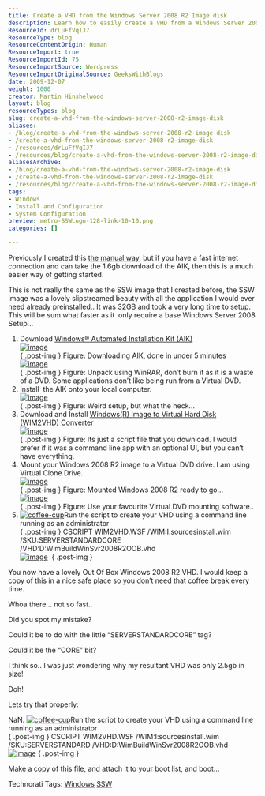 ```yaml
---
title: Create a VHD from the Windows Server 2008 R2 Image disk
description: Learn how to easily create a VHD from a Windows Server 2008 R2 image disk with step-by-step instructions and essential tools. Simplify your setup today!
ResourceId: drLuFfVqIJ7
ResourceType: blog
ResourceContentOrigin: Human
ResourceImport: true
ResourceImportId: 75
ResourceImportSource: Wordpress
ResourceImportOriginalSource: GeeksWithBlogs
date: 2009-12-07
weight: 1000
creator: Martin Hinshelwood
layout: blog
resourceTypes: blog
slug: create-a-vhd-from-the-windows-server-2008-r2-image-disk
aliases:
- /blog/create-a-vhd-from-the-windows-server-2008-r2-image-disk
- /create-a-vhd-from-the-windows-server-2008-r2-image-disk
- /resources/drLuFfVqIJ7
- /resources/blog/create-a-vhd-from-the-windows-server-2008-r2-image-disk
aliasesArchive:
- /blog/create-a-vhd-from-the-windows-server-2008-r2-image-disk
- /create-a-vhd-from-the-windows-server-2008-r2-image-disk
- /resources/blog/create-a-vhd-from-the-windows-server-2008-r2-image-disk
tags:
- Windows
- Install and Configuration
- System Configuration
preview: metro-SSWLogo-128-link-10-10.png
categories: []

---
```

Previously I created this [the manual way](http://blog.hinshelwood.com/archive/2009/12/07/create-a-vhd-from-the-windows-7-image-disk.aspx), but if you have a fast internet connection and can take the 1.6gb download of the AIK, then this is a much easier way of getting started.

This is not really the same as the SSW image that I created before, the SSW image was a lovely slipstreamed beauty with all the application I would ever need already preinstalled.. It was 32GB and took a very long time to setup. This will be sum what faster as it  only require a base Windows Server 2008 Setup…

1. Download [Windows® Automated Installation Kit (AIK)](http://www.microsoft.com/downloads/details.aspx?displaylang=en&FamilyID=696dd665-9f76-4177-a811-39c26d3b3b34)  
    [![image](images/CreateaVHDfromtheWindowsServer2008Imaged_BA5E-image_thumb-9-9.png)](http://blog.hinshelwood.com/files/2011/05/GWB-WindowsLiveWriter-CreateaVHDfromtheWindowsServer2008Imaged_BA5E-image_2.png)  
   { .post-img }
   Figure: Downloading AIK, done in under 5 minutes  
    [![image](images/CreateaVHDfromtheWindowsServer2008Imaged_BA5E-image_thumb_1-2-2.png)](http://blog.hinshelwood.com/files/2011/05/GWB-WindowsLiveWriter-CreateaVHDfromtheWindowsServer2008Imaged_BA5E-image_4.png)   
   { .post-img }
   Figure: Unpack using WinRAR, don’t burn it as it is a waste of a DVD. Some applications don’t like being run from a Virtual DVD.
2. Install  the AIK onto your local computer.  
    [![image](images/CreateaVHDfromtheWindowsServer2008Imaged_BA5E-image_thumb_2-3-3.png)](http://blog.hinshelwood.com/files/2011/05/GWB-WindowsLiveWriter-CreateaVHDfromtheWindowsServer2008Imaged_BA5E-image_6.png)  
   { .post-img }
   Figure: Weird setup, but what the heck…
3. Download and Install [Windows(R) Image to Virtual Hard Disk (WIM2VHD) Converter](http://code.msdn.microsoft.com/wim2vhd/)  
    [![image](images/CreateaVHDfromtheWindowsServer2008Imaged_BA5E-image_thumb_5-6-6.png)](http://blog.hinshelwood.com/files/2011/05/GWB-WindowsLiveWriter-CreateaVHDfromtheWindowsServer2008Imaged_BA5E-image_12.png)  
   { .post-img }
   Figure: Its just a script file that you download. I would prefer if it was a command line app with an optional UI, but you can’t have everything.
4. Mount your Windows 2008 R2 image to a Virtual DVD drive. I am using Virtual Clone Drive.  
    [![image](images/CreateaVHDfromtheWindowsServer2008Imaged_BA5E-image_thumb_3-4-4.png)](http://blog.hinshelwood.com/files/2011/05/GWB-WindowsLiveWriter-CreateaVHDfromtheWindowsServer2008Imaged_BA5E-image_8.png)  
   { .post-img }
   Figure: Mounted Windows 2008 R2 ready to go…  
    [![image](images/CreateaVHDfromtheWindowsServer2008Imaged_BA5E-image_thumb_4-5-5.png)](http://blog.hinshelwood.com/files/2011/05/GWB-WindowsLiveWriter-CreateaVHDfromtheWindowsServer2008Imaged_BA5E-image_10.png)  
   { .post-img }
   Figure: Use your favourite Virtual DVD mounting software..
5. [![coffee-cup](images/CreateaVHDfromtheWindowsServer2008Imaged_BA5E-coffee-cup_thumb-1-1.jpg)](http://blog.hinshelwood.com/files/2011/05/GWB-WindowsLiveWriter-CreateaVHDfromtheWindowsServer2008Imaged_BA5E-coffee-cup_2.jpg)Run the script to create your VHD using a command line running as an administrator  
   { .post-img }
   CSCRIPT WIM2VHD.WSF /WIM:I:sourcesinstall.wim /SKU:SERVERSTANDARDCORE /VHD:D:WimBuildWinSvr2008R2OOB.vhd  
    [![image](images/CreateaVHDfromtheWindowsServer2008Imaged_BA5E-image_thumb_6-7-7.png)](http://blog.hinshelwood.com/files/2011/05/GWB-WindowsLiveWriter-CreateaVHDfromtheWindowsServer2008Imaged_BA5E-image_14.png) 
   { .post-img }

You now have a lovely Out Of Box Windows 2008 R2 VHD. I would keep a copy of this in a nice safe place so you don’t need that coffee break every time.

Whoa there… not so fast..

Did you spot my mistake?

Could it be to do with the little “SERVERSTANDARDCORE” tag?

Could it be the “CORE” bit?

I think so.. I was just wondering why my resultant VHD was only 2.5gb in size!

Doh!

Lets try that properly:

NaN. [![coffee-cup](images/CreateaVHDfromtheWindowsServer2008Imaged_BA5E-coffee-cup_thumb-1-1.jpg)](http://blog.hinshelwood.com/files/2011/05/GWB-WindowsLiveWriter-CreateaVHDfromtheWindowsServer2008Imaged_BA5E-coffee-cup_2.jpg)Run the script to create your VHD using a command line running as an administrator  
{ .post-img }
CSCRIPT WIM2VHD.WSF /WIM:I:sourcesinstall.wim /SKU:SERVERSTANDARD /VHD:D:WimBuildWinSvr2008R2OOB.vhd  
 [![image](images/CreateaVHDfromtheWindowsServer2008Imaged_BA5E-image_thumb_7-8-8.png)](http://blog.hinshelwood.com/files/2011/05/GWB-WindowsLiveWriter-CreateaVHDfromtheWindowsServer2008Imaged_BA5E-image_16.png)
{ .post-img }

Make a copy of this file, and attach it to your boot list, and boot…

Technorati Tags: [Windows](http://technorati.com/tags/Windows) [SSW](http://technorati.com/tags/SSW)
